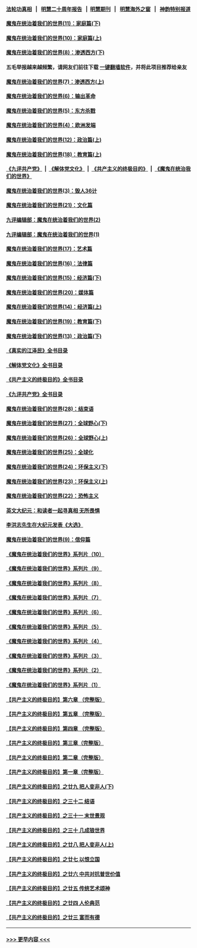 #### [法轮功真相](https://github.com/gfw-breaker/truth/blob/master/README.md?t=0) &nbsp;&nbsp;|&nbsp;&nbsp; [明慧二十周年报告](https://github.com/gfw-breaker/mh-reports/blob/master/README.md?t=0) &nbsp;&nbsp;|&nbsp;&nbsp;[明慧期刊](https://github.com/gfw-breaker/mh-qikan) &nbsp;&nbsp;|&nbsp;&nbsp; [明慧海外之窗](https://github.com/gfw-breaker/mh-news/blob/master/README.md?t=0) &nbsp;&nbsp;|&nbsp;&nbsp; [神韵特别报道](https://github.com/gfw-breaker/mh-news/blob/master/shenyun.md?t=0)
#### [魔鬼在统治着我们的世界(11)：家庭篇(下)](../pages/nsc422/n10440961.md?t=12010201) 
#### [魔鬼在统治着我们的世界(10)：家庭篇(上)](../pages/nsc422/n10435448.md?t=12010201) 
#### [魔鬼在统治着我们的世界(8)：渗透西方(下)](../pages/nsc422/n10429603.md?t=12010201) 
#### 五毛举报越来越频繁，请网友们前往下载 [一键翻墙软件](https://github.com/gfw-breaker/ssr-accounts)，并将此项目推荐给亲友
#### [魔鬼在统治着我们的世界(7)：渗透西方(上)](../pages/nsc422/n10426013.md?t=12010201) 
#### [魔鬼在统治着我们的世界(6)：输出革命](../pages/nsc422/n10421536.md?t=12010201) 
#### [魔鬼在统治着我们的世界(5)：东方杀戮](../pages/nsc422/n10417707.md?t=12010201) 
#### [魔鬼在统治着我们的世界(4)：欧洲发端](../pages/nsc422/n10414890.md?t=12010201) 
#### [魔鬼在统治着我们的世界(12)：政治篇(上)](../pages/nsc422/n10444576.md?t=12010201) 
#### [魔鬼在统治着我们的世界(18)：教育篇(上)](../pages/nsc422/n10526970.md?t=12010201) 
#### [《九评共产党》](https://github.com/begood0513/9ping.md/blob/master/README.md) &nbsp;|&nbsp; [《解体党文化》](../../../../jtdwh.md/blob/master/README.md)  &nbsp;|&nbsp; [《共产主义的终极目的》](../../../../gczydzjmd.md/blob/master/README.md) &nbsp;|&nbsp; [《魔鬼在统治我们的世界》](../../../../mgztzwmdsj.md/blob/master/README.md) 
#### [魔鬼在统治着我们的世界(3)：毁人36计](../pages/nsc422/n10411583.md?t=12010201) 
#### [魔鬼在统治着我们的世界(21)：文化篇](../pages/nsc422/n10597706.md?t=12010201) 
#### [九评编辑部：魔鬼在统治着我们的世界(2)](../pages/nsc422/n10410036.md?t=12010201) 
#### [九评编辑部：魔鬼在统治着我们的世界(1)](../pages/nsc422/n10406825.md?t=12010201) 
#### [魔鬼在统治着我们的世界(17)：艺术篇](../pages/nsc422/n10499093.md?t=12010201) 
#### [魔鬼在统治着我们的世界(16)：法律篇](../pages/nsc422/n10485969.md?t=12010201) 
#### [魔鬼在统治着我们的世界(15)：经济篇(下)](../pages/nsc422/n10469975.md?t=12010201) 
#### [魔鬼在统治着我们的世界(20)：媒体篇](../pages/nsc422/n10586579.md?t=12010201) 
#### [魔鬼在统治着我们的世界(14)：经济篇(上)](../pages/nsc422/n10457370.md?t=12010201) 
#### [魔鬼在统治着我们的世界(19)：教育篇(下)](../pages/nsc422/n10564808.md?t=12010201) 
#### [魔鬼在统治着我们的世界(13)：政治篇(下)](../pages/nsc422/n10448270.md?t=12010201) 
#### [《真实的江泽民》全书目录](../pages/nsc422/n13721399.md?t=12010201) 
#### [《解体党文化》全书目录](../pages/nsc422/n13721157.md?t=12010201) 
#### [《共产主义的终极目的》全书目录](../pages/nsc422/n13721048.md?t=12010201) 
#### [《九评共产党》全书目录](../pages/nsc422/n13708085.md?t=12010201) 
#### [魔鬼在统治着我们的世界(28)：结束语](../pages/nsc422/n10936246.md?t=12010201) 
#### [魔鬼在统治着我们的世界(27)：全球野心(下)](../pages/nsc422/n10928319.md?t=12010201) 
#### [魔鬼在统治着我们的世界(26)：全球野心(上)](../pages/nsc422/n10900318.md?t=12010201) 
#### [魔鬼在统治着我们的世界(25)：全球化](../pages/nsc422/n10788205.md?t=12010201) 
#### [魔鬼在统治着我们的世界(24)：环保主义(下)](../pages/nsc422/n10695307.md?t=12010201) 
#### [魔鬼在统治着我们的世界(23)：环保主义(上)](../pages/nsc422/n10688613.md?t=12010201) 
#### [魔鬼在统治着我们的世界(22)：恐怖主义](../pages/nsc422/n10614727.md?t=12010201) 
#### [英文大纪元：和读者一起寻真相 无所畏惧](../pages/nsc422/n12542027.md?t=12010201) 
#### [李洪志先生在大纪元发表《大选》](../pages/nsc422/n12534746.md?t=12010201) 
#### [魔鬼在统治着我们的世界(9)：信仰篇](../pages/nsc422/n10432159.md?t=12010201) 
#### [《魔鬼在统治着我们的世界》系列片（10）](../pages/nsc422/n12292670.md?t=12010201) 
#### [《魔鬼在统治着我们的世界》系列片（9）](../pages/nsc422/n12290859.md?t=12010201) 
#### [《魔鬼在统治着我们的世界》系列片（8）](../pages/nsc422/n12287445.md?t=12010201) 
#### [《魔鬼在统治着我们的世界》系列片（7）](../pages/nsc422/n12283425.md?t=12010201) 
#### [《魔鬼在统治着我们的世界》系列片（6）](../pages/nsc422/n12282314.md?t=12010201) 
#### [《魔鬼在统治着我们的世界》系列片（5）](../pages/nsc422/n12281419.md?t=12010201) 
#### [《魔鬼在统治着我们的世界》系列片（4）](../pages/nsc422/n12274024.md?t=12010201) 
#### [《魔鬼在统治着我们的世界》系列片（3）](../pages/nsc422/n12271322.md?t=12010201) 
#### [《魔鬼在统治着我们的世界》系列片（2）](../pages/nsc422/n12269049.md?t=12010201) 
#### [《魔鬼在统治着我们的世界》系列片（1）](../pages/nsc422/n12267575.md?t=12010201) 
#### [【共产主义的终极目的】第六章 （完整版）](../pages/nsc422/n11428913.md?t=12010201) 
#### [【共产主义的终极目的】第五章 （完整版）](../pages/nsc422/n11428912.md?t=12010201) 
#### [【共产主义的终极目的】第四章 （完整版）](../pages/nsc422/n11428907.md?t=12010201) 
#### [【共产主义的终极目的】第三章（完整版）](../pages/nsc422/n11428848.md?t=12010201) 
#### [【共产主义的终极目的】第二章（完整版）](../pages/nsc422/n11428831.md?t=12010201) 
#### [【共产主义的终极目的】第一章（完整版）](../pages/nsc422/n11417651.md?t=12010201) 
#### [【共产主义的终极目的】之廿九 把人变非人(下)](../pages/nsc422/n11344140.md?t=12010201) 
#### [【共产主义的终极目的】之三十二 结语](../pages/nsc422/n11360535.md?t=12010201) 
#### [【共产主义的终极目的】之三十一 末世景观](../pages/nsc422/n11351129.md?t=12010201) 
#### [【共产主义的终极目的】之三十 几成狼世界](../pages/nsc422/n11348280.md?t=12010201) 
#### [【共产主义的终极目的】之廿八 把人变非人(上)](../pages/nsc422/n11340492.md?t=12010201) 
#### [【共产主义的终极目的】之廿七 以恨立国](../pages/nsc422/n11336944.md?t=12010201) 
#### [【共产主义的终极目的】之廿六 中共对抗普世价值](../pages/nsc422/n11324785.md?t=12010201) 
#### [【共产主义的终极目的】之廿五 传统艺术颂神](../pages/nsc422/n11296396.md?t=12010201) 
#### [【共产主义的终极目的】之廿四 人伦典范](../pages/nsc422/n11296397.md?t=12010201) 
#### [【共产主义的终极目的】之廿三 富而有德](../pages/nsc422/n11283598.md?t=12010201) 

----
#### [ >>> 更早内容 <<< ](../indexes/nsc422-earlier.md)
